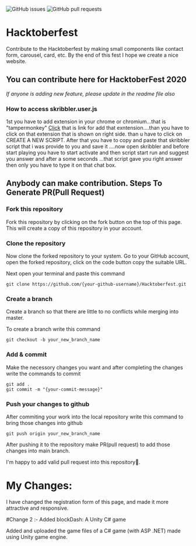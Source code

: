 ![GitHub issues](https://img.shields.io/github/issues/sanchitbajaj02/Hacktoberfest)
![GitHub pull requests](https://img.shields.io/github/issues-pr/sanchitbajaj02/Hacktoberfest?color=green)


# Hacktoberfest

Contribute to the Hacktoberfest by making small components like contact form, carousel, card, etc.
By the end of this fest I hope we create a nice website.

## You can contribute here for HacktoberFest 2020

<i>If anyone is adding new feature, please update in the readme file also</i>

### How to access skribbler.user.js
1st you have to add extension in your chrome or chromium...that is "tampermonkey" <a href="https://chrome.google.com/webstore/detail/tampermonkey/dhdgffkkebhmkfjojejmpbldmpobfkfo?hl=en">Click</a> that is link for add that exntension....than you have to click on that extension that is shown on right side. than u have to click on CREATE A NEW SCRIPT. After that you have to copy and paste that skribbler script that i was provide to you and save it ....now open skribbler and before start playing you have to start activate and then script start run and suggest you answer and after a some seconds ...that script gave you right answer then only you have to type it on that chat box. 

## Anybody can make contribution. Steps To Generate PR(Pull Request)

### Fork this repository

Fork this repository by clicking on the fork button on the top of this page. This will create a copy of this repository in your account.

### Clone the repository

Now clone the forked repository to your system. Go to your GitHub account, open the forked repository, click on the code button copy the suitable URL.

Next open your terminal and paste this command
<pre>
<code>git clone https://github.com/{your-github-username}/Hacktoberfest.git</code>
</pre>

### Create a branch

Create a branch so that there are little to no conflicts while merging into master.

To create a branch write this command
<pre>
<code>git checkout -b your_new_branch_name</code>
</pre>

### Add & commit

Make the necessory changes you want and after completing the changes write the commands to commit
<pre>
<code>git add .</code>
<code>git commit -m "{your-commit-message}"</code>
</pre>

### Push your changes to github

After commiting your work into the local repository write this command to bring those changes into github

<pre>
<code>git push origin your_new_branch_name</code>
</pre>

After pushing it to the repository make PR(pull request) to add those changes into main branch.

I'm happy to add valid pull request into this repository🥰.

# My Changes:

I have changed the registration form of this page, and made it more attractive and responsive.

#Change 2 :- Added blockDash: A Unity C# game

Added and uploaded the game files of a C# game (with ASP .NET) made using Unity game engine.